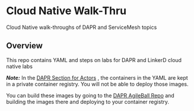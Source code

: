 # Cloud Native Walk-Thru

Cloud Native walk-throughs of DAPR and ServiceMesh topics

## Overview

This repo contains YAML and steps on labs for DAPR and LinkerD cloud native labs

**_Note:_** In the [DAPR Section for Actors](./dapr/06-actors) , the containers in the YAML are kept in a private container registry. You will not be able to deploy those images.

You can build these images by going to the [DAPR AgileBall Repo](https://github.com/AgileDave/cloudnative-agileball-dapr-actors) and building the images there and deploying to your container registry.
